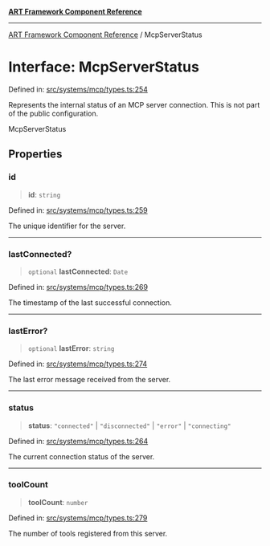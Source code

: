 [**ART Framework Component Reference**](../README.md)

***

[ART Framework Component Reference](../README.md) / McpServerStatus

# Interface: McpServerStatus

Defined in: [src/systems/mcp/types.ts:254](https://github.com/hashangit/ART/blob/fe46dfaaacd3f198d9540925c3184fcab0f9c813/src/systems/mcp/types.ts#L254)

Represents the internal status of an MCP server connection.
This is not part of the public configuration.

 McpServerStatus

## Properties

### id

> **id**: `string`

Defined in: [src/systems/mcp/types.ts:259](https://github.com/hashangit/ART/blob/fe46dfaaacd3f198d9540925c3184fcab0f9c813/src/systems/mcp/types.ts#L259)

The unique identifier for the server.

***

### lastConnected?

> `optional` **lastConnected**: `Date`

Defined in: [src/systems/mcp/types.ts:269](https://github.com/hashangit/ART/blob/fe46dfaaacd3f198d9540925c3184fcab0f9c813/src/systems/mcp/types.ts#L269)

The timestamp of the last successful connection.

***

### lastError?

> `optional` **lastError**: `string`

Defined in: [src/systems/mcp/types.ts:274](https://github.com/hashangit/ART/blob/fe46dfaaacd3f198d9540925c3184fcab0f9c813/src/systems/mcp/types.ts#L274)

The last error message received from the server.

***

### status

> **status**: `"connected"` \| `"disconnected"` \| `"error"` \| `"connecting"`

Defined in: [src/systems/mcp/types.ts:264](https://github.com/hashangit/ART/blob/fe46dfaaacd3f198d9540925c3184fcab0f9c813/src/systems/mcp/types.ts#L264)

The current connection status of the server.

***

### toolCount

> **toolCount**: `number`

Defined in: [src/systems/mcp/types.ts:279](https://github.com/hashangit/ART/blob/fe46dfaaacd3f198d9540925c3184fcab0f9c813/src/systems/mcp/types.ts#L279)

The number of tools registered from this server.
